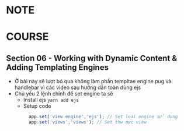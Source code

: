# NOTE

# COURSE

## Section 06 - Working with Dynamic Content & Adding Templating Engines

- Ở bài này sẽ lượt bỏ qua không làm phần templtae engine pug và handlebar vì các video sau hướng dẫn toàn dùng ejs
- Chủ yếu 2 lệnh chính để set engine ta sẽ
  - Install ejs `yarn add ejs`
  - Setup code
    ```javascript
      app.set('view engine','ejs'); // Set loại engine sử dụng
      app.set('views','views'); // Set thw mực view
    ```